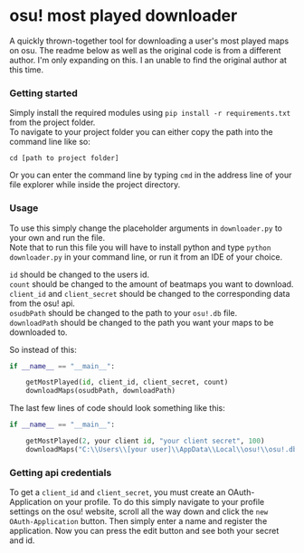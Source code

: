 # osu! most played downloader
A quickly thrown-together tool for downloading a user's most played maps on osu. The readme below as well as the original code is from a different author. I'm only expanding on this. I an unable to find the original author at this time.


### Getting started

Simply install the required modules using `pip install -r requirements.txt` from the project folder.<br />
To navigate to your project folder you can either copy the path into the command line like so:
```
cd [path to project folder]
```
Or you can enter the command line by typing `cmd` in the address line of your file explorer while inside the project directory.

### Usage

To use this simply change the placeholder arguments in `downloader.py` to your own and run the file.<br />
Note that to run this file you will have to install python and type `python downloader.py` in your command line, or run it from an IDE of your choice.

`id` should be changed to the users id.<br />
`count` should be changed to the amount of beatmaps you want to download.<br />
`client_id` and `client_secret` should be changed to the corresponding data from the osu! api.<br />
`osudbPath` should be changed to the path to your `osu!.db` file.<br />
`downloadPath` should be changed to the path you want your maps to be downloaded to.<br />

So instead of this:
```python
if __name__ == "__main__":

    getMostPlayed(id, client_id, client_secret, count)
    downloadMaps(osudbPath, downloadPath)
```

The last few lines of code should look something like this:
```python
if __name__ == "__main__":

    getMostPlayed(2, your client id, "your client secret", 100)
    downloadMaps("C:\\Users\\[your user]\\AppData\\Local\\osu!\\osu!.db", "C:\\Users\\[your user]\\AppData\\Local\\osu!\\Songs\\")
```

### Getting api credentials

To get a `client_id` and `client_secret`, you must create an OAuth-Application on your profile. To do this simply navigate to your profile settings on the osu! website, scroll all the way down and click the `new OAuth-Application` button. Then simply enter a name and register the application. Now you can press the edit button and see both your secret and id. 
